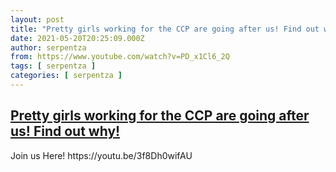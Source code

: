 ```yaml
---
layout: post
title: "Pretty girls working for the CCP are going after us! Find out why!"
date: 2021-05-20T20:25:09.000Z
author: serpentza
from: https://www.youtube.com/watch?v=PD_x1Cl6_2Q
tags: [ serpentza ]
categories: [ serpentza ]
---
```

<!--1621542309000-->
[Pretty girls working for the CCP are going after us! Find out why!](https://www.youtube.com/watch?v=PD_x1Cl6_2Q)
------

<div>
Join us Here! https://youtu.be/3f8Dh0wifAU
</div>

